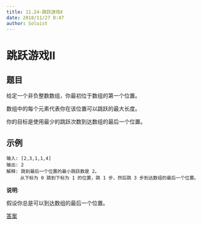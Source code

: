 ```yaml
---
title: 11.24-跳跃游戏Ⅱ
date: 2018/11/27 0:47
author: Soloist
---
```

    
# 跳跃游戏Ⅱ

## 题目

给定一个非负整数数组，你最初位于数组的第一个位置。

数组中的每个元素代表你在该位置可以跳跃的最大长度。

你的目标是使用最少的跳跃次数到达数组的最后一个位置。

## 示例

    输入: [2,3,1,1,4]
    输出: 2
    解释: 跳到最后一个位置的最小跳跃数是 2。
         从下标为 0 跳到下标为 1 的位置，跳 1 步，然后跳 3 步到达数组的最后一个位置。
         
**说明**:

假设你总是可以到达数组的最后一个位置。

[答案](https://github.com/aSoloist/java-algorithm/blob/master/code/2018/11/24/Solution.java)